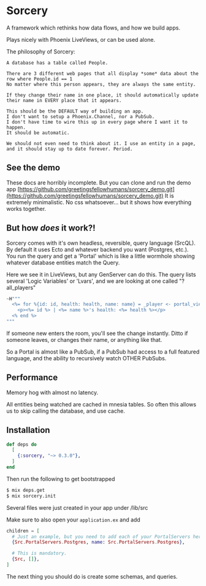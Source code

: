 # Sorcery

A framework which rethinks how data flows, and how we build apps.

Plays nicely with Phoenix LiveViews, or can be used alone.

The philosophy of Sorcery:

```
A database has a table called People.

There are 3 different web pages that all display *some* data about the row where People.id == 1
No matter where this person appears, they are always the same entity.

If they change their name in one place, it should automatically update their name in EVERY place that it appears.

This should be the DEFAULT way of building an app. 
I don't want to setup a Phoenix.Channel, nor a PubSub.
I don't have time to wire this up in every page where I want it to happen.
It should be automatic.

We should not even need to think about it. I use an entity in a page, and it should stay up to date forever. Period.
```

## See the demo
These docs are horribly incomplete. But you can clone and run the demo app [https://github.com/greetingsfellowhumans/sorcery_demo.git](https://github.com/greetingsfellowhumans/sorcery_demo.git)
It is extremely minimalistic. No css whatsoever... but it shows how everything works together.


## But how *does* it work?!
Sorcery comes with it's own headless, reversible, query language (SrcQL). By default it uses Ecto and whatever backend you want (Postgres, etc.). 
You run the query and get a 'Portal' which is like a little wormhole showing whatever database entities match the Query.

Here we see it in LiveViews, but any GenServer can do this.
The query lists several 'Logic Variables' or 'Lvars', and we are looking at one called "?all_players"

```elixir
~H"""
  <%= for %{id: id, health: health, name: name} = _player <- portal_view(@sorcery, :my_portal, "?all_players") do %>
    <p><%= id %> | <%= name %>'s health: <%= health %></p>
  <% end %>
"""
```

If someone new enters the room, you'll see the change instantly. Ditto if someone leaves, or changes their name, or anything like that.


So a Portal is almost like a PubSub, if a PubSub had access to a full featured language, and the ability to recursively watch OTHER PubSubs.


## Performance
Memory hog with almost no latency.

All entities being watched are cached in mnesia tables. So often this allows us to skip calling the database, and use cache.


## Installation


```elixir
def deps do
  [
    {:sorcery, "~> 0.3.0"},
  ]
end
```

Then run the following to get bootstrapped
```bash
$ mix deps.get
$ mix sorcery.init
```

Several files were just created in your app under /lib/src

Make sure to also open your `application.ex` and add
```elixir
children = [
  # Just an example, but you need to add each of your PortalServers here.
  {Src.PortalServers.Postgres, name: Src.PortalServers.Postgres},

  # This is mandatory.
  {Src, []},
]
```

The next thing you should do is create some schemas, and queries. 
